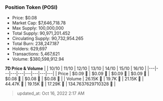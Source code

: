 
  ### Position Token (POSI)
  - Price: $0.08
  - Market Cap: $7,646,718.78
  - Max Supply: 100,000,000
  - Total Supply: 90,971,201.452
  - Circulating Supply: 90,732,954.265
  - Total Burn: 238,247.187
  - Holders: 629,697
  - Transactions: 5,467,621
  - Volume: $380,598,912.94

  **7D Price & Volume**
  | | 10&#x2F;10 | 11&#x2F;10 | 12&#x2F;10 | 13&#x2F;10 | 14&#x2F;10 | 15&#x2F;10 | 16&#x2F;10 |
  |---|---|---|---|---|---|---|---|
  | Price | $0.09 🔻 | $0.09 🔻 | $0.09 🔻 | $0.09 🔻 | $0.08 🔻 | $0.08 🔻 | $0.08 🔻 |
  | Volume | 26.15K 🚀 | 19.7K 🔻 | 21.15K 🚀 | 44.47K 🚀 | 19.15K 🔻 | 17.29K 🔻 | 134.7637629710328 🔻 |

  > updated_at: Oct 16, 2022 2:17 AM

